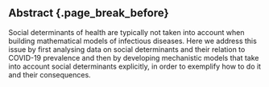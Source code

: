 ## Abstract {.page_break_before}

Social determinants of health are typically not taken into account when building mathematical models of infectious diseases.
Here we address this issue by first analysing data on social determinants and their relation to COVID-19 prevalence and then by developing mechanistic models that take into account social determinants explicitly, in order to exemplify how to do it and their consequences.

